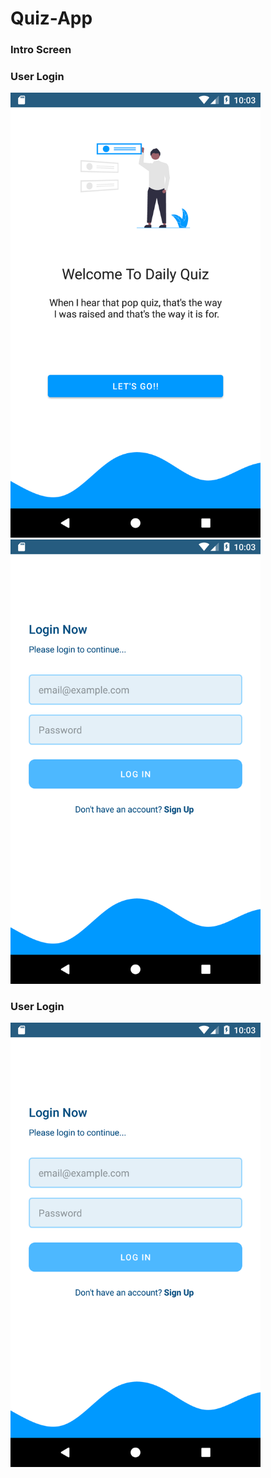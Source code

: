 # Quiz-App
<h3>Intro Screen</h3>       <h3>User Login</h3>
<img src="Images/intro.png" width ="400"> <img src="Images/login.png" width ="400">
<h3>User Login</h3>
<img src="Images/login.png" width ="400">

